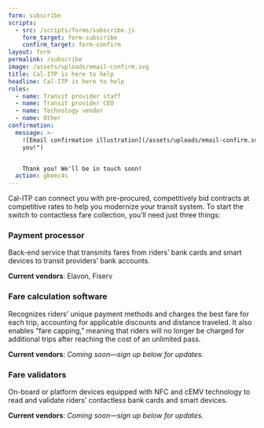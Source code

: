 ```yaml
---
form: subscribe
scripts:
  - src: /scripts/forms/subscribe.js
    form_target: form-subscribe
    confirm_target: form-confirm
layout: form
permalink: /subscribe
image: /assets/uploads/email-confirm.svg
title: Cal-ITP is here to help
headline: Cal-ITP is here to help
roles:
  - name: Transit provider staff
  - name: Transit provider CEO
  - name: Technology vendor
  - name: Other
confirmation:
  message: >-
    ![Email confirmation illustration](/assets/uploads/email-confirm.svg "Thank
    you!")


    Thank you! We'll be in touch soon!
  action: gbeec4s
---
```

Cal-ITP can connect you with pre-procured, competitively bid contracts at competitive rates to help you modernize your transit system. To start the switch to contactless fare collection, you’ll need just three things:

### Payment processor

Back-end service that transmits fares from riders’ bank cards and smart devices to transit providers’ bank accounts.

**Current vendors**: Elavon, Fiserv

### Fare calculation software

Recognizes riders’ unique payment methods and charges the best fare for each trip, accounting for applicable discounts and distance traveled. It also enables “fare capping,” meaning that riders will no longer be charged for additional trips after reaching the cost of an unlimited pass.

**Current vendors**: *Coming soon—sign up below for updates.*

### Fare validators

On-board or platform devices equipped with NFC and cEMV technology to read and validate riders’ contactless bank cards and smart devices.

**Current vendors**: *Coming soon—sign up below for updates.*